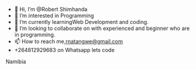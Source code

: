 - 👋 Hi, I’m @Robert Shimhanda
- 👀 I’m interested in Programming
- 🌱 I’m currently learningWeb Development and coding.
- 💞️ I’m looking to collaborate on with experienced and beginner who are in programming.
- 📫 How to reach me,rnatangwe@gmail.com
- +264812929683 on Whatsapp
lets code
<!---
Robertshimhanda/Robertshimhanda is a ✨ special ✨ repository because its `README.md` (this file) appears on your GitHub profile.
You can click the Preview link to take a look at your changes.
--->
Namibia
